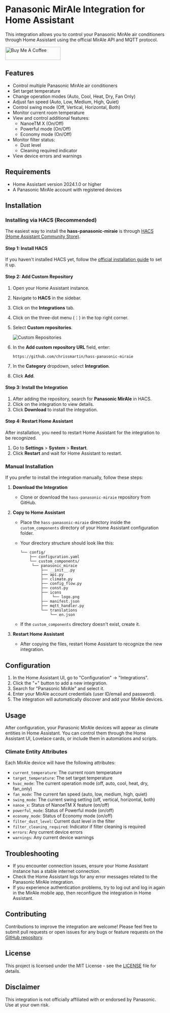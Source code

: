 # Panasonic MirAIe Integration for Home Assistant

This integration allows you to control your Panasonic MirAIe air conditioners through Home Assistant using the official MirAIe API and MQTT protocol.

<a href="https://www.buymeacoffee.com/chrissmartin" target="_blank"><img src="https://cdn.buymeacoffee.com/buttons/default-orange.png" alt="Buy Me A Coffee" height="41" width="174"></a>

## Features

- Control multiple Panasonic MirAIe air conditioners
- Set target temperature
- Change operation modes (Auto, Cool, Heat, Dry, Fan Only)
- Adjust fan speed (Auto, Low, Medium, High, Quiet)
- Control swing mode (Off, Vertical, Horizontal, Both)
- Monitor current room temperature
- View and control additional features:
  - NanoeTM X (On/Off)
  - Powerful mode (On/Off)
  - Economy mode (On/Off)
- Monitor filter status:
  - Dust level
  - Cleaning required indicator
- View device errors and warnings

## Requirements

- Home Assistant version 2024.1.0 or higher
- A Panasonic MirAIe account with registered devices

## Installation

### Installing via HACS (Recommended)

The easiest way to install the **hass-panasonic-miraie** is through [HACS (Home Assistant Community Store)](https://hacs.xyz/).

#### **Step 1: Install HACS**

If you haven't installed HACS yet, follow the [official installation guide](https://hacs.xyz/docs/setup/download) to set it up.

#### **Step 2: Add Custom Repository**

1. Open your Home Assistant instance.
2. Navigate to **HACS** in the sidebar.
3. Click on the **Integrations** tab.
4. Click on the three-dot menu (⋮) in the top right corner.
5. Select **Custom repositories**.

   ![Custom Repositories](https://www.hacs.xyz/assets/images/screenshots/overview/menu/dark.png#only-dark)

6. In the **Add custom repository URL** field, enter:

   ```url
   https://github.com/chrissmartin/hass-panasonic-miraie
   ```

7. In the **Category** dropdown, select **Integration**.
8. Click **Add**.

#### **Step 3: Install the Integration**

1. After adding the repository, search for **Panasonic MirAIe** in HACS.
2. Click on the integration to view details.
3. Click **Download** to install the integration.

#### **Step 4: Restart Home Assistant**

After installation, you need to restart Home Assistant for the integration to be recognized.

1. Go to **Settings** > **System** > **Restart**.
2. Click **Restart** and wait for Home Assistant to restart.

### Manual Installation

If you prefer to install the integration manually, follow these steps:

1. **Download the Integration**

   - Clone or download the `hass-panasonic-miraie` repository from GitHub.

2. **Copy to Home Assistant**

   - Place the `hass-panasonic-miraie` directory inside the `custom_components` directory of your Home Assistant configuration folder.
   - Your directory structure should look like this:

     ```tree
     └── config/
         ├── configuration.yaml
         └── custom_components/
          └── panasonic_miraie
              ├── __init__.py
              ├── api.py
              ├── climate.py
              ├── config_flow.py
              ├── const.py
              ├── icons
              │    └── logo.png
              ├── manifest.json
              ├── mqtt_handler.py
              └── translations
                  └── en.json
     ```

   - If the `custom_components` directory doesn't exist, create it.

3. **Restart Home Assistant**

   - After copying the files, restart Home Assistant to recognize the new integration.

## Configuration

1. In the Home Assistant UI, go to "Configuration" -> "Integrations".
2. Click the "+" button to add a new integration.
3. Search for "Panasonic MirAIe" and select it.
4. Enter your MirAIe account credentials (user ID/email and password).
5. The integration will automatically discover and add your MirAIe devices.

## Usage

After configuration, your Panasonic MirAIe devices will appear as climate entities in Home Assistant. You can control them through the Home Assistant UI, Lovelace cards, or include them in automations and scripts.

### Climate Entity Attributes

Each MirAIe device will have the following attributes:

- `current_temperature`: The current room temperature
- `target_temperature`: The set target temperature
- `hvac_mode`: The current operation mode (off, auto, cool, heat, dry, fan_only)
- `fan_mode`: The current fan speed (auto, low, medium, high, quiet)
- `swing_mode`: The current swing setting (off, vertical, horizontal, both)
- `nanoe_x`: Status of NanoeTM X feature (on/off)
- `powerful_mode`: Status of Powerful mode (on/off)
- `economy_mode`: Status of Economy mode (on/off)
- `filter_dust_level`: Current dust level in the filter
- `filter_cleaning_required`: Indicator if filter cleaning is required
- `errors`: Any current device errors
- `warnings`: Any current device warnings

## Troubleshooting

- If you encounter connection issues, ensure your Home Assistant instance has a stable internet connection.
- Check the Home Assistant logs for any error messages related to the Panasonic MirAIe integration.
- If you experience authentication problems, try to log out and log in again in the MirAIe mobile app, then reconfigure the integration in Home Assistant.

## Contributing

Contributions to improve the integration are welcome! Please feel free to submit pull requests or open issues for any bugs or feature requests on the [GitHub repository](https://github.com/chrissmartin/hass-panasonic-miraie).

## License

This project is licensed under the MIT License - see the [LICENSE](LICENSE) file for details.

## Disclaimer

This integration is not officially affiliated with or endorsed by Panasonic. Use at your own risk.
